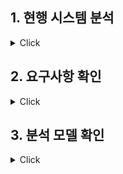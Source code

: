 ## **1. 현행 시스템 분석**
<details><summary>Click</summary>
 1. 플랫폼 기능 분석
 *.플랫폼의 개념
       -. 애플리케이션을 구동시키는데 필요한 **소프트웨어**의 환경.
       -. 동일 플랫폼 내 상호 호환이 가능하도록 만들어진 결합체.
       -. 각 그룹이 얻고자 하는 가치를 공정한 거래를 통해 교환할 수 있도록 구축된 환경.

    
 2. 플랫폼의 기능
    -. 소프트웨어 개발과 운영비용이 감소, 생산성 향상.
    -. 커뮤니티를 형성, **네트워크 효과**를 유발.
</details>



## **2. 요구사항 확인**
<details><summary>Click</summary>
</details>


## **3. 분석 모델 확인**
<details><summary>Click</summary>
</details>
